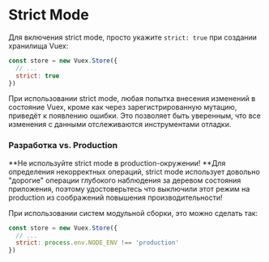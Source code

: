 # Strict Mode

Для включения strict mode, просто укажите `strict: true` при создании хранилища Vuex:

``` js
const store = new Vuex.Store({
  // ...
  strict: true
})
```

При использовании strict mode, любая попытка внесения изменений в состояние Vuex, кроме как через зарегистрированную мутацию, приведёт к появлению ошибки. Это позволяет быть уверенным, что все изменения с данными отслеживаются инструментами отладки.

### Разработка vs. Production

**Не используйте strict mode в production-окружении! **Для определения некорректных операций, strict mode использует довольно "дорогие" операции глубокого наблюдения за деревом состояния приложения, поэтому удостоверьтесь что выключили этот режим на production из соображений повышения производительности!

При использовании систем модульной сборки, это можно сделать так:

``` js
const store = new Vuex.Store({
  // ...
  strict: process.env.NODE_ENV !== 'production'
})
```
